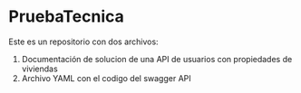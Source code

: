 # PruebaTecnica

Este es un repositorio con dos archivos:  
1. Documentación de solucion de una API de usuarios con propiedades de viviendas
2. Archivo YAML con el codigo del swagger API
